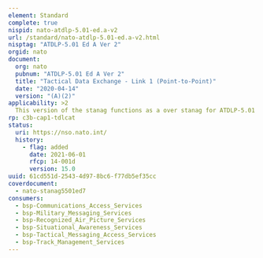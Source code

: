 ```yaml
---
element: Standard
complete: true
nispid: nato-atdlp-5.01-ed.a-v2
url: /standard/nato-atdlp-5.01-ed.a-v2.html
nisptag: "ATDLP-5.01 Ed A Ver 2"
orgid: nato
document:
  org: nato
  pubnum: "ATDLP-5.01 Ed A Ver 2"
  title: "Tactical Data Exchange - Link 1 (Point-to-Point)"
  date: "2020-04-14"
  version: "(A)(2)"
applicability: >2
  This version of the stanag functions as a over stanag for ATDLP-5.01 ed.A. The aim of this STANAG is to provide specification for automatic data exchange between air defence and aircraft control units where this is applicable, using Link 1 as defined in this STANAG.
rp: c3b-cap1-tdlcat
status:
  uri: https://nso.nato.int/
  history: 
    - flag: added
      date: 2021-06-01
      rfcp: 14-001d
      version: 15.0
uuid: 61cd551d-2543-4d97-8bc6-f77db5ef35cc
coverdocument:
  - nato-stanag5501ed7
consumers:
  - bsp-Communications_Access_Services
  - bsp-Military_Messaging_Services
  - bsp-Recognized_Air_Picture_Services
  - bsp-Situational_Awareness_Services
  - bsp-Tactical_Messaging_Access_Services
  - bsp-Track_Management_Services
---
```

